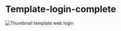 # Template-login-complete
![Thumbnail template web login](https://user-images.githubusercontent.com/124284815/218926440-e990ee35-3daf-43ac-b16d-84542e289de0.jpg)

